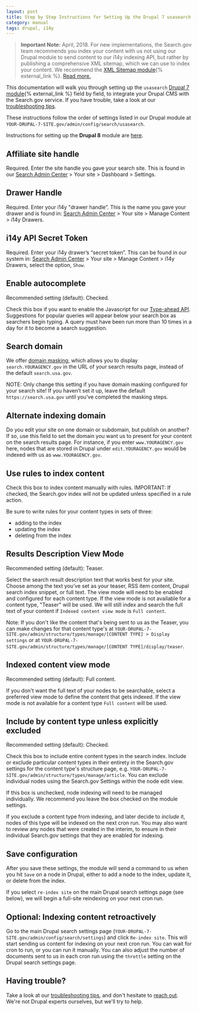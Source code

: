 ```yaml
---
layout: post
title: Step by Step Instructions for Setting Up the Drupal 7 usasearch module
category: manual
tags: drupal, i14y
---
```


> **Important Note:** April, 2018. For new implementations, the Search.gov team recommends you index your content with us not using our Drupal module to send content to our i14y indexing API, but rather by publishing a comprehensive XML sitemap, which we can use to index your content. We recommend the [XML Sitemap module](https://www.drupal.org/project/xmlsitemap){% external_link %}. [Read more.](/blog/six-months-in.html)

This documentation will walk you through setting up the `usasearch` [Drupal 7 module](https://drupal.org/project/usasearch){% external_link %} field by field, to integrate your Drupal CMS with the Search.gov service. If you have trouble, take a look at our [troubleshooting tips](/manual/drupal-module-troubleshooting.html). 

These instructions follow the order of settings listed in our Drupal module at `YOUR-DRUPAL-7-SITE.gov/admin/config/search/usasearch`.

Instructions for setting up the **Drupal 8** module are [here](/manual/drupal-8-module-instructions.html).

## Affiliate site handle

Required. Enter the site handle you gave your search site. This is found in our [Search Admin Center](https://search.usa.gov/sites) > Your site > Dashboard > Settings.

## Drawer Handle

Required. Enter your i14y  "drawer handle”. This is the name you gave your drawer and is found in: [Search Admin Center](https://search.usa.gov/sites) > Your site > Manage Content > i14y Drawers. 

## i14y API Secret Token

Required. Enter your i14y drawer’s “secret token”. This can be found in our system in: [Search Admin Center](https://search.usa.gov/sites) > Your site > Manage Content > i14y Drawers, select the option, `Show`.

## Enable autocomplete 

Recommended setting (default): Checked.

Check this box if you want to enable the Javascript for our [Type-ahead API](/developer/). Suggestions for popular queries will appear below your search box as searchers begin typing. A query must have been run more than 10 times in a day for it to become a search suggestion.

## Search domain

We offer [domain masking](/manual/cname.html), which allows you to display `search.YOURAGENCY.gov` in the URL of your search results page, instead of the default `search.usa.gov`. 

NOTE: Only change this setting if you have domain masking configured for your search site! If you haven’t set it up, leave the default `https://search.usa.gov` until you’ve completed the masking steps.
  
## Alternate indexing domain 

Do you edit your site on one domain or subdomain, but publish on another? If so, use this field to set the domain you want us to present for your content on the search results page. For instance, if you enter `www.YOURAGENCY.gov` here, nodes that are stored in Drupal under `edit.YOURAGENCY.gov` would be indexed with us as `www.YOURAGENCY.gov`.

## Use rules to index content

Check this box to index content manually with rules. IMPORTANT: If checked, the Search.gov index will not be updated unless specified in a rule action. 

Be sure to write rules for your content types in sets of three: 
* adding to the index
* updating the index 
* deleting from the index

## Results Description View Mode

Recommended setting (default): Teaser. 

Select the search result description text that works best for your site. Choose among the text you’ve set as your teaser, RSS item content, Drupal search index snippet, or full text. The view mode will need to be enabled and configured for each content type. If the view mode is not available for a content type, "Teaser" will be used. We will still index and search the full text of your content if `Indexed content view mode` is `Full content`.

Note: If you don't like the content that's being sent to us as the Teaser, you can make changes for that content type's at `YOUR-DRUPAL-7-SITE.gov/admin/structure/types/manage/[CONTENT TYPE] > Display settings` or at `YOUR-DRUPAL-7-SITE.gov/admin/structure/types/manage/[CONTENT TYPE]/display/teaser`.

## Indexed content view mode

Recommended setting (default): Full content. 

If you don't want the full text of your nodes to be searchable, select a preferred view mode to define the content that gets indexed. If the view mode is not available for a content type `Full content` will be used.

## Include by content type unless explicitly excluded 

Recommended setting (default): Checked. 

Check this box to include entire content types in the search index. Include or exclude particular content types in their entirety in the Search.gov settings for the content type's structure page, e.g. `YOUR-DRUPAL-7-SITE.gov/admin/structure/types/manage/article`. You can exclude individual nodes using the Search.gov Settings within the node edit view.

If this box is unchecked, node indexing will need to be managed individually. We recommend you leave the box checked on the module settings.

If you exclude a content type from indexing, and later decide to *include* it, nodes of this type will be indexed on the next cron run. You may also want to review any nodes that were created in the interim, to ensure in their individual Search.gov settings that they are enabled for indexing.

## Save configuration 

After you save these settings, the module will send a command to us when you hit `Save` on a node in Drupal, either to add a node to the index, update it, or delete from the index.

If you select `re-index site` on the main Drupal search settings page (see below), we will begin a full-site reindexing on your next cron run.

## Optional: Indexing content retroactively

Go to the main Drupal search settings page (`YOUR-DRUPAL-7-SITE.gov/admin/config/search/settings`) and click `Re-index site`. This will start sending us content for indexing on your next cron run. You can wait for cron to run, or you can run it manually. You can also adjust the number of documents sent to us in each cron run using the `throttle` setting on the Drupal search settings page.

## Having trouble?

Take a look at our [troubleshooting tips](/manual/drupal-module-troubleshooting.html), and don't hesitate to [reach out](mailto:search@support.digitalgov.gov). We're not Drupal experts ourselves, but we'll try to help.

